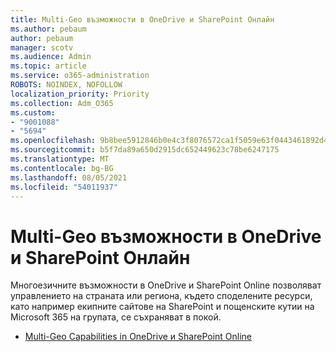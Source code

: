 ```yaml
---
title: Multi-Geo възможности в OneDrive и SharePoint Онлайн
ms.author: pebaum
author: pebaum
manager: scotv
ms.audience: Admin
ms.topic: article
ms.service: o365-administration
ROBOTS: NOINDEX, NOFOLLOW
localization_priority: Priority
ms.collection: Adm_O365
ms.custom:
- "9001088"
- "5694"
ms.openlocfilehash: 9b8bee5912846b0e4c3f8076572ca1f5059e63f0443461892d4e2d3041913288
ms.sourcegitcommit: b5f7da89a650d2915dc652449623c78be6247175
ms.translationtype: MT
ms.contentlocale: bg-BG
ms.lasthandoff: 08/05/2021
ms.locfileid: "54011937"
---
```

# <a name="multi-geo-capabilities-in-onedrive-and-sharepoint-online"></a>Multi-Geo възможности в OneDrive и SharePoint Онлайн

Многоезичните възможности в OneDrive и SharePoint Online позволяват управлението на страната или региона, където споделените ресурси, като например екипните сайтове на SharePoint и пощенските кутии на Microsoft 365 на групата, се съхраняват в покой.
- [Multi-Geo Capabilities in OneDrive и SharePoint Online](https://docs.microsoft.com/office365/enterprise/multi-geo-capabilities-in-onedrive-and-sharepoint-online-in-office-365)
